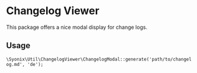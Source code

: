 # Changelog Viewer

This package offers a nice modal display for change logs. 

## Usage

`\Syonix\Util\ChangelogViewer\ChangelogModal::generate('path/to/changelog.md', 'de');`
